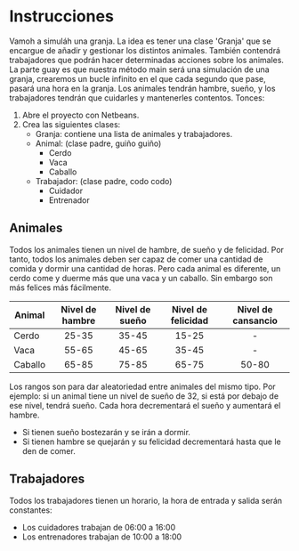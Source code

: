 # Instrucciones

Vamoh a simuláh una granja. La idea es tener una clase 'Granja' que se encargue de añadir y gestionar los distintos animales. También contendrá trabajadores que podrán hacer determinadas acciones sobre los animales. La parte guay es que nuestra método main será una simulación de una granja, crearemos un bucle infinito en el que cada segundo que pase, pasará una hora en la granja. Los animales tendrán hambre, sueño, y los trabajadores tendrán que cuidarles y mantenerles contentos. Tonces:

1. Abre el proyecto con Netbeans.
2. Crea las siguientes clases:
   - Granja: contiene una lista de animales y trabajadores.
   - Animal: (clase padre, guiño guiño)
     - Cerdo
     - Vaca
     - Caballo
   - Trabajador: (clase padre, codo codo)
     - Cuidador
     - Entrenador

## Animales

Todos los animales tienen un nivel de hambre, de sueño y de felicidad. Por tanto, todos los animales deben ser capaz de comer una cantidad de comida y dormir una cantidad de horas. Pero cada animal es diferente, un cerdo come y duerme más que una vaca y un caballo. Sin embargo son más felices más fácilmente.

| Animal  | Nivel de hambre | Nivel de sueño | Nivel de felicidad | Nivel de cansancio |
|---------|:---------------:|:--------------:|:------------------:|:------------------:|
| Cerdo   |      25-35      |     35-45      |       15-25        |         -          |
| Vaca    |      55-65      |     45-65      |       35-45        |         -          |
| Caballo |      65-85      |     75-85      |       65-75        |       50-80        |

Los rangos son para dar aleatoriedad entre animales del mismo tipo. Por ejemplo: si un animal tiene un nivel de sueño de 32, si está por debajo de ese nivel, tendrá sueño. Cada hora decrementará el sueño y aumentará el hambre.

- Si tienen sueño bostezarán y se irán a dormir.
- Si tienen hambre se quejarán y su felicidad decrementará hasta que le den de comer.

## Trabajadores

Todos los trabajadores tienen un horario, la hora de entrada y salida serán constantes:

- Los cuidadores trabajan de 06:00 a 16:00
- Los entrenadores trabajan de 10:00 a 18:00
